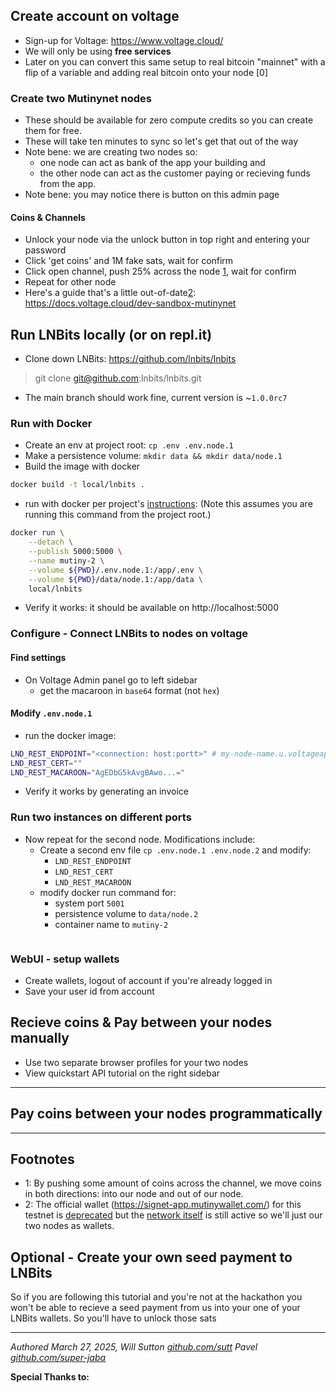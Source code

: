 ## Create account on voltage
- Sign-up for Voltage: https://www.voltage.cloud/
- We will only be using **free services**
- Later on you can convert this same setup to real bitcoin "mainnet" with a flip of a variable and adding real bitcoin onto your node [0]
### Create two Mutinynet nodes
- These should be available for zero compute credits so you can create them for free.
- These will take ten minutes to sync so let's get that out of the way
- Note bene: we are creating two nodes so:
    - one node can act as bank of the app your building and
    - the other node can act as the customer paying or recieving funds from the app.
- Note bene: you may notice there is button on this admin page
#### Coins & Channels
- Unlock your node via the unlock button in top right and entering your password
- Click 'get coins' and 1M fake sats, wait for confirm
- Click open channel, push 25% across the node [1](#footnotes), wait for confirm
- Repeat for other node
- Here's a guide that's a little out-of-date[2](#footnotes): https://docs.voltage.cloud/dev-sandbox-mutinynet

## Run LNBits locally (or on repl.it)
- Clone down LNBits: https://github.com/lnbits/lnbits
> git clone git@github.com:lnbits/lnbits.git 
- The main branch should work fine, current version is ~`1.0.0rc7`
### Run with Docker
- Create an env at project root: `cp .env .env.node.1`
- Make a persistence volume: `mkdir data && mkdir data/node.1`
- Build the image with docker
```bash
docker build -t local/lnbits .
```
- run with docker per project's [instructions](https://github.com/lnbits/lnbits/blob/main/docs/guide/installation.md#option-4-docker): (Note this assumes you are running this command from the project root.)
```bash
docker run \
    --detach \
    --publish 5000:5000 \
    --name mutiny-2 \
    --volume ${PWD}/.env.node.1:/app/.env \
    --volume ${PWD}/data/node.1:/app/data \
    local/lnbits
```
- Verify it works: it should be available on http://localhost:5000
### Configure - Connect LNBits to nodes on voltage
#### Find settings 
- On Voltage Admin panel go to left sidebar
  - get the macaroon in `base64` format (not `hex`)

#### Modify `.env.node.1`
- run the docker image:
```bash
LND_REST_ENDPOINT="<connection: host:portt>" # my-node-name.u.voltageapp.io:8080
LND_REST_CERT=""
LND_REST_MACAROON="AgEDbG5kAvgBAwo...="
```
- Verify it works by generating an invoice

### Run two instances on different ports
- Now repeat for the second node. Modifications include:
  - Create a second env file `cp .env.node.1 .env.node.2` and modify:
    - `LND_REST_ENDPOINT`
    - `LND_REST_CERT`
    - `LND_REST_MACAROON`
  - modify docker run command for:
    - system port `5001`
    - persistence volume to `data/node.2`
    - container name to `mutiny-2`
  ```bash


### WebUI - setup wallets
- Create wallets, logout of account if you're already logged in
- Save your user id from account

## Recieve coins & Pay between your nodes manually
- Use two separate browser profiles for your two nodes
- View quickstart API tutorial on the right sidebar

---

## Pay coins between your nodes programmatically

---

## Footnotes
- 1: By pushing some amount of coins across the channel, we move coins in both directions: into our node and out of our node.
- 2: The official wallet (https://signet-app.mutinywallet.com/) for this testnet is [deprecated](https://blog.mutinywallet.com/mutiny-wallet-is-shutting-down/) but the [network itself](https://mutinynet.com/) is still active so we'll just our two nodes as wallets.

## Optional - Create your own seed payment to LNBits
So if you are following this tutorial and you're not at the hackathon you won't be able to recieve a seed payment from us into your one of your LNBits wallets. So you'll have to unlock those sats



---

_Authored March 27, 2025,_
_Will Sutton [github.com/sutt](https://github.com/sutt)_
_Pavel [github.com/super-jaba](https://github.com/super-jaba)_

**Special Thanks to:**